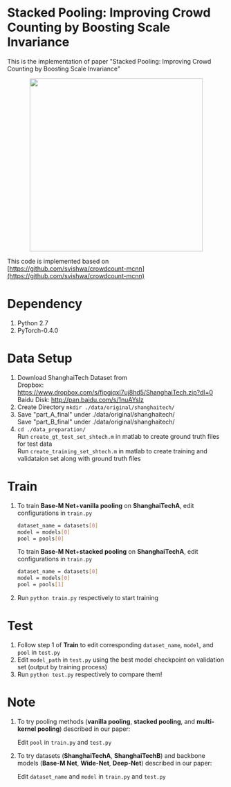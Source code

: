 # Stacked Pooling: Improving Crowd Counting by Boosting Scale Invariance

This is the implementation of paper "Stacked Pooling: Improving Crowd Counting by Boosting Scale Invariance"

<p align="center">
   <img src="https://github.com/siyuhuang/crowdcount-stackpool/blob/master/thumbnails/stackpool.jpg" width="400">
</p>

This code is implemented based on [https://github.com/svishwa/crowdcount-mcnn](https://github.com/svishwa/crowdcount-mcnn)

# Dependency
1. Python 2.7
2. PyTorch-0.4.0

# Data Setup
1. Download ShanghaiTech Dataset from   
     Dropbox:   https://www.dropbox.com/s/fipgjqxl7uj8hd5/ShanghaiTech.zip?dl=0  
     Baidu Disk: http://pan.baidu.com/s/1nuAYslz
2. Create Directory `mkdir ./data/original/shanghaitech/`
3. Save "part_A_final" under ./data/original/shanghaitech/  
   Save "part_B_final" under ./data/original/shanghaitech/
4. `cd ./data_preparation/`  
   Run `create_gt_test_set_shtech.m` in matlab to create ground truth files for test data     
   Run `create_training_set_shtech.m` in matlab to create training and validataion set along with ground truth files
   
# Train
1. To train **Base-M Net**+**vanilla pooling** on **ShanghaiTechA**, edit configurations in `train.py` 
   ```bash
   dataset_name = datasets[0]   
   model = models[0]         
   pool = pools[0] 
   ```
   
   To train **Base-M Net**+**stacked pooling** on **ShanghaiTechA**, edit configurations in `train.py`
   ```bash
   dataset_name = datasets[0]   
   model = models[0]         
   pool = pools[1] 
   ```   
2. Run `python train.py` respectively to start training

# Test
1. Follow step 1 of **Train** to edit corresponding `dataset_name`, `model`, and `pool` in `test.py`
2. Edit `model_path` in `test.py` using the best model checkpoint on validation set (output by training process)  
3. Run `python test.py` respectively to compare them!

# Note
1. To try pooling methods (**vanilla pooling**, **stacked pooling**, and **multi-kernel pooling**) described in our paper:

     Edit `pool` in `train.py` and `test.py`

2. To try datasets (**ShanghaiTechA**, **ShanghaiTechB**) and backbone models (**Base-M Net**, **Wide-Net**, **Deep-Net**) described in our paper:

     Edit `dataset_name` and `model` in `train.py` and `test.py`



